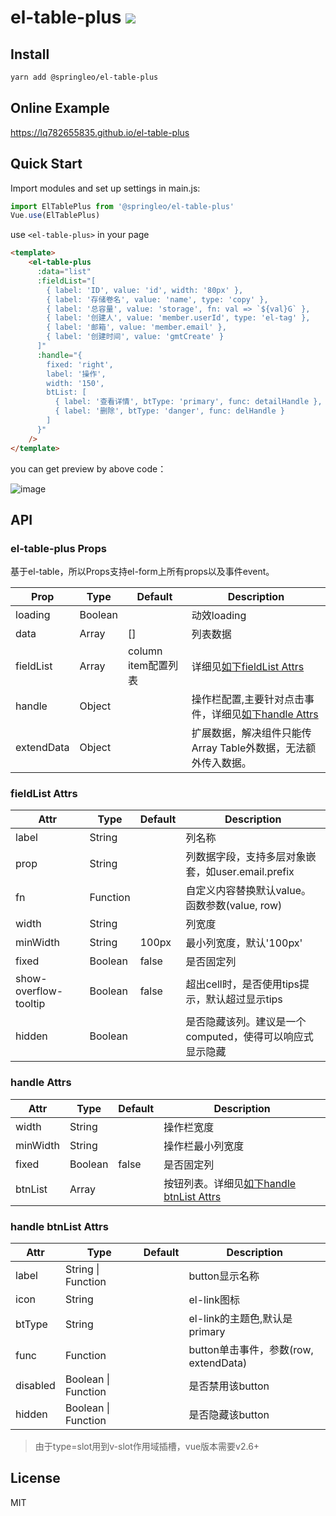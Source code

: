 # el-table-plus ![](https://img.shields.io/badge/license-MIT-F44336.svg)

## Install

``` bash
yarn add @springleo/el-table-plus
```

## Online Example

https://lq782655835.github.io/el-table-plus

## Quick Start

Import modules and set up settings in main.js:

``` js
import ElTablePlus from '@springleo/el-table-plus'
Vue.use(ElTablePlus)
```

use `<el-table-plus>` in your page

``` html
<template>
    <el-table-plus
      :data="list"
      :fieldList="[
        { label: 'ID', value: 'id', width: '80px' },
        { label: '存储卷名', value: 'name', type: 'copy' },
        { label: '总容量', value: 'storage', fn: val => `${val}G` },
        { label: '创建人', value: 'member.userId', type: 'el-tag' },
        { label: '邮箱', value: 'member.email' },
        { label: '创建时间', value: 'gmtCreate' }
      ]"
      :handle="{
        fixed: 'right',
        label: '操作',
        width: '150',
        btList: [
          { label: '查看详情', btType: 'primary', func: detailHandle },
          { label: '删除', btType: 'danger', func: delHandle }
        ]
      }"
    />
</template>
```

you can get preview by above code：

![image](https://user-images.githubusercontent.com/6310131/75849382-adbc0900-5e1f-11ea-8201-22b5ebe97984.png)

## API

### el-table-plus Props

基于el-table，所以Props支持el-form上所有props以及事件event。

Prop | Type | Default | Description
--- | --- | --- | ---
loading | Boolean |  | 动效loading
data | Array |  [] | 列表数据
fieldList | Array | column item配置列表 | 详细见[如下fieldList Attrs](#fieldList-Attrs)
handle | Object |  | 操作栏配置,主要针对点击事件，详细见[如下handle Attrs](#handle-Attrs)
extendData | Object |  | 扩展数据，解决组件只能传Array Table外数据，无法额外传入数据。

### fieldList Attrs

Attr | Type | Default | Description
--- | --- | --- | ---
label | String |   | 列名称
prop | String |   | 列数据字段，支持多层对象嵌套，如user.email.prefix
fn | Function |   | 自定义内容替换默认value。函数参数(value, row)
width | String |   | 列宽度
minWidth | String | 100px  | 最小列宽度，默认'100px'
fixed | Boolean |  false | 是否固定列
show-overflow-tooltip | Boolean | false  | 超出cell时，是否使用tips提示，默认超过显示tips
hidden | Boolean |   | 是否隐藏该列。建议是一个computed，使得可以响应式显示隐藏

### handle Attrs

Attr | Type | Default | Description
--- | --- | --- | ---
width | String |   | 操作栏宽度
minWidth | String |   | 操作栏最小列宽度
fixed | Boolean |  false | 是否固定列
btnList | Array |   | 按钮列表。详细见[如下handle btnList Attrs](#handle-btnList-Attrs)

### handle btnList Attrs

Attr | Type | Default | Description
--- | --- | --- | ---
label | String \| Function |   | button显示名称
icon | String |   | el-link图标
btType | String |   | el-link的主题色,默认是primary
func | Function |   | button单击事件，参数(row, extendData)
disabled | Boolean \| Function |   | 是否禁用该button
hidden | Boolean \| Function |   | 是否隐藏该button

> 由于type=slot用到v-slot作用域插槽，vue版本需要v2.6+

## License

MIT
